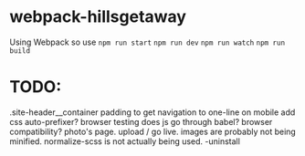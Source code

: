 # webpack-hillsgetaway

Using Webpack so use
`npm run start`
`npm run dev`
`npm run watch`
`npm run build`


# TODO:
<!-- fix OR swap logo2012-shape-only.svg -->
.site-header__container padding to get navigation to one-line on mobile
add css auto-prefixer? browser testing
does js go through babel? browser compatibility?
photo's page.
upload / go live.
images are probably not being minified.
normalize-scss is not actually being used. -uninstall
<!-- commit to a repository -->
<!-- split footer image or change to SVG or CSS only. -->
<!-- compiled css not writing to file? -->
